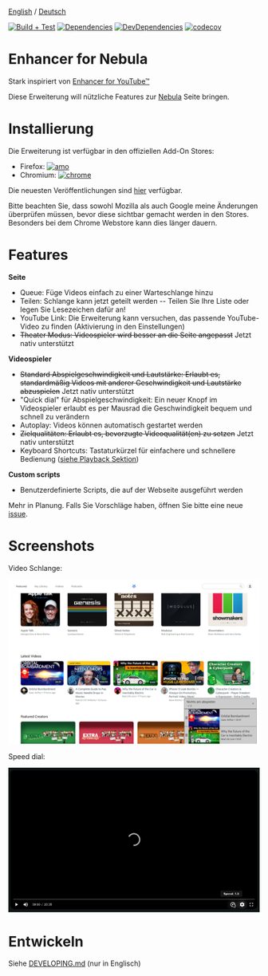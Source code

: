 <!-- LTeX: language=de-DE -->

[English](README.md) / [Deutsch](README.DE.md)

[![Build + Test](https://badgen.net/github/checks/cpiber/NebulaEnhance/?label=build)](https://github.com/cpiber/NebulaEnhance/actions/)
[![Dependencies](https://badgen.net/david/dep/cpiber/NebulaEnhance/)](https://david-dm.org/cpiber/NebulaEnhance)
[![DevDependencies](https://badgen.net/david/dev/cpiber/NebulaEnhance/)](https://david-dm.org/cpiber/NebulaEnhance?type=dev)
[![codecov](https://badgen.net/codecov/c/github/cpiber/NebulaEnhance)](https://codecov.io/gh/cpiber/NebulaEnhance)


# Enhancer for Nebula

Stark inspiriert von [Enhancer for YouTube&trade;](https://www.mrfdev.com/enhancer-for-youtube)

Diese Erweiterung will nützliche Features zur [Nebula](https://nebula.app) Seite bringen.


# Installierung

Die Erweiterung ist verfügbar in den offiziellen Add-On Stores:

- Firefox: [![amo](https://badgen.net/amo/v/enhancer-for-nebula)](https://addons.mozilla.org/de-DE/firefox/addon/enhancer-for-nebula/) 
- Chromium: [![chrome](https://badgen.net/chrome-web-store/v/niaholaehmipmbpoagjmdlocnhakeonl)](https://chrome.google.com/webstore/detail/enhancer-for-nebula/niaholaehmipmbpoagjmdlocnhakeonl?hl=de)

Die neuesten Veröffentlichungen sind [hier](https://github.com/cpiber/NebulaEnhance/releases) verfügbar.

Bitte beachten Sie, dass sowohl Mozilla als auch Google meine Änderungen überprüfen müssen, bevor diese sichtbar gemacht werden in den Stores. Besonders bei dem Chrome Webstore kann dies länger dauern.


# Features

**Seite**
- Queue: Füge Videos einfach zu einer Warteschlange hinzu
- Teilen: Schlange kann jetzt geteilt werden -- Teilen Sie Ihre Liste oder legen Sie Lesezeichen dafür an!
- YouTube Link: Die Erweiterung kann versuchen, das passende YouTube-Video zu finden (Aktivierung in den Einstellungen)
- ~~Theater Modus: Videospieler wird besser an die Seite angepasst~~ Jetzt nativ unterstützt

**Videospieler**
- ~~Standard Abspielgeschwindigkeit und Lautstärke: Erlaubt es, standardmäßig Videos mit anderer Geschwindigkeit und Lautstärke abzuspielen~~ Jetzt nativ unterstützt
- "Quick dial" für Abspielgeschwindigkeit: Ein neuer Knopf im Videospieler erlaubt es per Mausrad die Geschwindigkeit bequem und schnell zu verändern
- Autoplay: Videos können automatisch gestartet werden
- ~~Zielqualitäten: Erlaubt es, bevorzugte Videoqualität(en) zu setzen~~ Jetzt nativ unterstützt
- Keyboard Shortcuts: Tastaturkürzel für einfachere und schnellere Bedienung ([siehe Playback Sektion](https://www.mrfdev.com/youtube-keyboard-shortcuts))

**Custom scripts**
- Benutzerdefinierte Scripts, die auf der Webseite ausgeführt werden

Mehr in Planung. Falls Sie Vorschläge haben, öffnen Sie bitte eine neue [issue](https://github.com/cpiber/NebulaEnhance/issues).


# Screenshots

Video Schlange:

![Queue / Video Warteschlange.](static/Screenshot3_de.png)

Speed dial:

![Speed dial. Mausrad Scrollen um Geschwindigkeit zu ändern.](static/Screenshot1.png)


# Entwickeln

Siehe [DEVELOPING.md](DEVELOPING.md) (nur in Englisch)